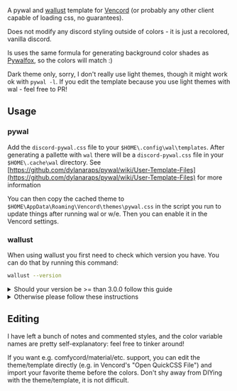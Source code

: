 A pywal and [wallust](https://codeberg.org/explosion-mental/wallust) template for [Vencord](https://github.com/Vendicated/Vencord) (or probably any other client capable of loading css, no guarantees).

Does not modify any discord styling outside of colors - it is just a recolored, vanilla discord.

Is uses the same formula for generating background color shades as [Pywalfox](https://github.com/Frewacom/pywalfox/tree/master), so the colors will match :)

Dark theme only, sorry, I don't really use light themes, though it might work ok with `pywal -l`. If you edit the template because you use light themes with wal - feel free to PR!

## Usage

### pywal
Add the `discord-pywal.css` file to your `$HOME\.config\wal\templates`. After generating a pallette with `wal` there will be a `discord-pywal.css` file in your `$HOME\.cache\wal` directory.
See [https://github.com/dylanaraps/pywal/wiki/User-Template-Files](https://github.com/dylanaraps/pywal/wiki/User-Template-Files) for more information

You can then copy the cached theme to `$HOME\AppData\Roaming\Vencord\themes\pywal.css` in the script you run to update things after running wal or w/e. Then you can enable it in the Vencord settings.

### wallust
When using wallust you first need to check which version you have. You can do that by running this command:
```sh
wallust --version
```

<details>
<summary>Should your version be >= than 3.0.0 follow this guide</summary>

Copy `discord-wallust-beta.css` to `%appdata%\wallust` and
add this line to your `%appdata%\wallust\wallust.toml`

```toml
vencord = { template = 'discord-wallust-beta.css', target = 'C:/Users/Username/AppData/Roaming/Vencord/themes/wallust.css' }
```

Note that for toml, that *has* to be on one line. As an alternative, you can also write:

```toml
[templates.vencord]
template = 'discord-wallust.css'
target = 'C:/Users/Gremious/AppData/Roaming/Vencord/themes/wallust.css'
```
</details>

<details>
<summary>Otherwise please follow these instructions</summary>

Copy `discord-wallust.css` to `%appdata%\wallust` and
add this to your `%appdata%\wallust\wallust.toml`

```toml
[templates.vencord]
template = 'discord-wallust.css'
target = 'C:/Users/Username/AppData/Roaming/Vencord/themes/wallust.css'
```
</details>

## Editing
I have left a bunch of notes and commented styles, and the color variable names are pretty self-explanatory: feel free to tinker around!

If you want e.g. comfycord/material/etc. support, you can edit the theme/template directly (e.g. in Vencord's "Open QuickCSS File") and import your favorite theme before the colors. Don't shy away from DIYing with the theme/template, it is not difficult.
